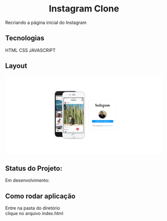 <h1 align="center"> Instagram Clone </h1>

 Recriando a página inicial do Instagram 

## Tecnologias

HTML
CSS
JAVASCRIPT

## Layout

<img src="https://github.com/rodrigocnn/instagram-clone/blob/master/assets/img/home.png">

## Status do Projeto:

Em desenvolvimento: 

## Como rodar aplicação

Entre na pasta do diretório  <br />
clique no arquivo index.html <br />





